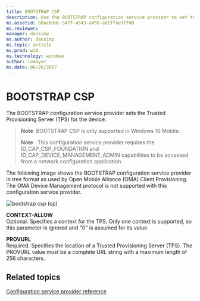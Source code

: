 ```yaml
---
title: BOOTSTRAP CSP
description: Use the BOOTSTRAP configuration service provider to set the Trusted Provisioning Server (TPS) for the device.
ms.assetid: b8acbddc-347f-4543-a45b-ad2ffae3ffd0
ms.reviewer: 
manager: dansimp
ms.author: dansimp
ms.topic: article
ms.prod: w10
ms.technology: windows
author: lomayor
ms.date: 06/26/2017
---
```


# BOOTSTRAP CSP


The BOOTSTRAP configuration service provider sets the Trusted Provisioning Server (TPS) for the device.

> **Note**  BOOTSTRAP CSP is only supported in Windows 10 Mobile.
> 
> 
> 
> **Note**   This configuration service provider requires the ID\_CAP\_CSP\_FOUNDATION and ID\_CAP\_DEVICE\_MANAGEMENT\_ADMIN capabilities to be accessed from a network configuration application.

 

The following image shows the BOOTSTRAP configuration service provider in tree format as used by Open Mobile Alliance (OMA) Client Provisioning. The OMA Device Management protocol is not supported with this configuration service provider.

![bootstrap csp (cp)](images/provisioning-csp-bootstrap-cp.png)

<a href="" id="context-allow"></a>**CONTEXT-ALLOW**  
Optional. Specifies a context for the TPS. Only one context is supported, so this parameter is ignored and "0" is assumed for its value.

<a href="" id="provurl"></a>**PROVURL**  
Required. Specifies the location of a Trusted Provisioning Server (TPS). The PROVURL value must be a complete URL string with a maximum length of 256 characters.

## Related topics


[Configuration service provider reference](configuration-service-provider-reference.md)

 

 






